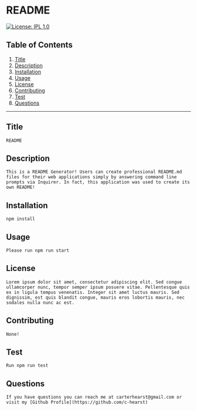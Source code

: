# README
[![License: IPL 1.0](https://img.shields.io/badge/License-IPL%201.0-blue.svg)](https://opensource.org/licenses/IPL-1.0)

## Table of Contents
1. [Title](#Title)
2. [Description](#Description)
3. [Installation](#Installation)
4. [Usage](#Usage)
5. [License](#License)
6. [Contributing](#Contributing)
7. [Test](#Test) 
8. [Questions](#Questions)

------ 
## Title
    README

## Description 
    This is a README Generator! Users can create professional README.md files for their web applications simply by answering command line prompts via Inquirer. In fact, this application was used to create its own README!

## Installation
    npm install

## Usage 
    Please run npm run start

## License 
    Lorem ipsum dolor sit amet, consectetur adipiscing elit. Sed congue ullamcorper nunc, tempor semper ipsum posuere vitae. Pellentesque quis ex in ligula tempus venenatis. Integer sit amet luctus mauris. Sed dignissim, est quis blandit congue, mauris eros lobortis mauris, nec sodales nulla nunc ac est.

## Contributing
    None!

## Test 
    Run npm run test

## Questions 
    If you have questions you can reach me at carterhearst@gmail.com or visit my [Github Profile](https://github.com/c-hearst)